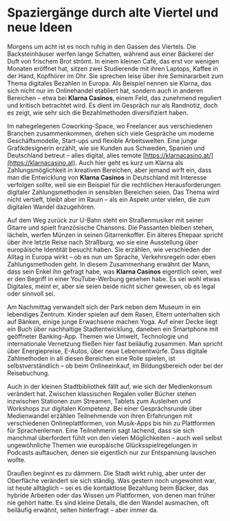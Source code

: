 # Spaziergänge durch alte Viertel und neue Ideen

Morgens um acht ist es noch ruhig in den Gassen des Viertels. Die Backsteinhäuser werfen lange Schatten, während aus einer Bäckerei der Duft von frischem Brot strömt. In einem kleinen Café, das erst vor wenigen Monaten eröffnet hat, sitzen zwei Studierende mit ihren Laptops, Kaffee in der Hand, Kopfhörer im Ohr. Sie sprechen leise über ihre Seminararbeit zum Thema digitales Bezahlen in Europa. Als Beispiel nennen sie Klarna, das sich nicht nur im Onlinehandel etabliert hat, sondern auch in anderen Bereichen – etwa bei **Klarna Casinos**, einem Feld, das zunehmend reguliert und kritisch betrachtet wird. Es dient im Gespräch nur als Randnotiz, doch es zeigt, wie sehr sich die Bezahlmethoden diversifiziert haben.

Im nahegelegenen Coworking-Space, wo Freelancer aus verschiedenen Branchen zusammenkommen, drehen sich viele Gespräche um moderne Geschäftsmodelle, Start-ups und flexible Arbeitswelten. Eine junge Grafikdesignerin erzählt, wie sie Kunden aus Schweden, Spanien und Deutschland betreut – alles digital, alles remote [https://klarnacasino.at/](https://klarnacasino.at). Auch hier geht es kurz um Klarna als Zahlungsmöglichkeit in kreativen Bereichen, aber jemand wirft ein, dass man die Entwicklung von **Klarna Casinos** in Deutschland mit Interesse verfolgen sollte, weil sie ein Beispiel für die rechtlichen Herausforderungen digitaler Zahlungsmethoden in sensiblen Bereichen seien. Das Thema wird nicht vertieft, bleibt aber im Raum – als ein Aspekt unter vielen, die zum digitalen Wandel dazugehören.

Auf dem Weg zurück zur U-Bahn steht ein Straßenmusiker mit seiner Gitarre und spielt französische Chansons. Die Passanten bleiben stehen, lächeln, werfen Münzen in seinen Gitarrenkoffer. Ein älteres Ehepaar spricht über ihre letzte Reise nach Straßburg, wo sie eine Ausstellung über europäische Identität besucht haben. Sie erzählen, wie verschieden der Alltag in Europa wirkt – ob es nun um Sprache, Verkehrsregeln oder eben Zahlungsmethoden geht. In diesem Zusammenhang erwähnt der Mann, dass sein Enkel ihn gefragt habe, was **Klarna Casinos** eigentlich seien, weil er den Begriff in einer YouTube-Werbung gesehen habe. Es sei wohl etwas Digitales, meint er, aber sie seien beide nicht sicher gewesen, ob es legal oder sinnvoll sei.

Am Nachmittag verwandelt sich der Park neben dem Museum in ein lebendiges Zentrum. Kinder spielen auf dem Rasen, Eltern unterhalten sich auf Bänken, einige junge Erwachsene machen Yoga. Auf einer Decke liegt ein Buch über nachhaltige Stadtentwicklung, daneben ein Smartphone mit geöffneter Banking-App. Themen wie Umwelt, Technologie und internationale Vernetzung fließen hier fast beiläufig zusammen. Man spricht über Energiepreise, E-Autos, über neue Lebensentwürfe. Dass digitale Zahlmethoden in all diesen Bereichen eine Rolle spielen, ist selbstverständlich – ob beim Onlineeinkauf, im Bildungsbereich oder bei der Reisebuchung.

Auch in der kleinen Stadtbibliothek fällt auf, wie sich der Medienkonsum verändert hat. Zwischen klassischen Regalen voller Bücher stehen inzwischen Stationen zum Streamen, Tablets zum Ausleihen und Workshops zur digitalen Kompetenz. Bei einer Gesprächsrunde über Medienwandel erzählen Teilnehmende von ihren Erfahrungen mit verschiedenen Onlineplattformen, von Musik-Apps bis hin zu Plattformen für Sprachenlernen. Eine Teilnehmerin sagt lachend, dass sie sich manchmal überfordert fühlt von den vielen Möglichkeiten – auch weil selbst ungewöhnliche Themen wie europäische Glücksspielregelungen in Podcasts auftauchen, denen sie eigentlich nur zur Entspannung lauschen wollte.

Draußen beginnt es zu dämmern. Die Stadt wirkt ruhig, aber unter der Oberfläche verändert sie sich ständig. Was gestern noch ungewohnt war, ist heute alltäglich – sei es die kontaktlose Bezahlung beim Bäcker, das hybride Arbeiten oder das Wissen um Plattformen, von denen man früher nie gehört hatte. Es sind kleine Details, die den Wandel ausmachen, oft beiläufig erwähnt, selten hinterfragt – aber immer da.


